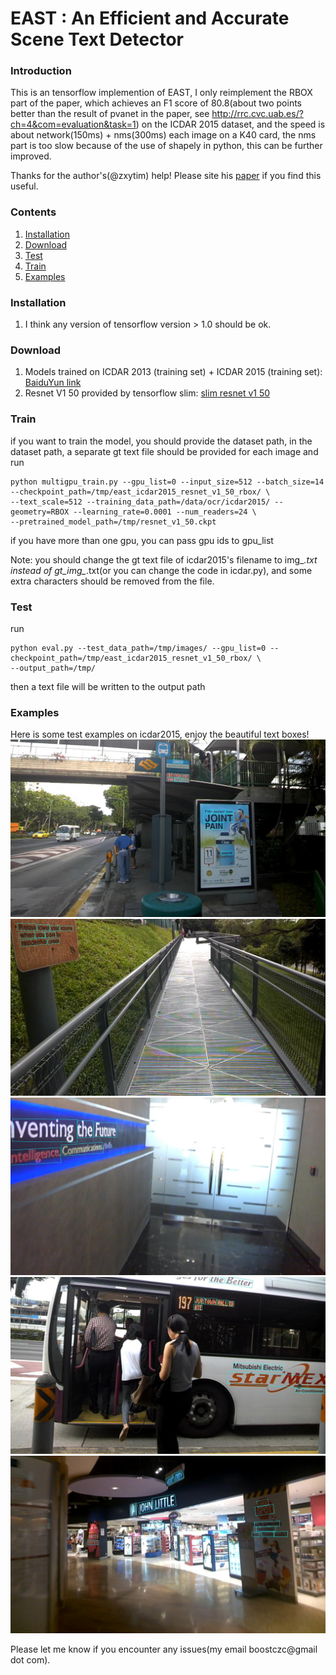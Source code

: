 # EAST : An Efficient and Accurate Scene Text Detector

### Introduction
This is an tensorflow implemention of EAST, I only reimplement the RBOX part of the paper, which achieves an F1 score
of 80.8(about two points better than the result of pvanet in the paper, see http://rrc.cvc.uab.es/?ch=4&com=evaluation&task=1) on the ICDAR 2015 dataset, and the speed is about network(150ms) + nms(300ms) each image on a K40 card, the nms part is too 
slow because of the use of shapely in python, this can be further improved.

Thanks for the author's(@zxytim) help!
Please site his [paper](https://arxiv.org/abs/1704.03155) if you find this useful.

### Contents
1. [Installation](#installation)
2. [Download](#download)
3. [Test](#train)
4. [Train](#test)
5. [Examples](#examples)

### Installation
1. I think any version of tensorflow version > 1.0 should be ok.

### Download
1. Models trained on ICDAR 2013 (training set) + ICDAR 2015 (training set): [BaiduYun link](http://pan.baidu.com/s/1jHWDrYQ)
2. Resnet V1 50 provided by tensorflow slim: [slim resnet v1 50](http://download.tensorflow.org/models/resnet_v1_50_2016_08_28.tar.gz)

### Train
if you want to train the model, you should provide the dataset path, in the dataset path, a separate gt text file should be provided for each image
and run

```
python multigpu_train.py --gpu_list=0 --input_size=512 --batch_size=14 --checkpoint_path=/tmp/east_icdar2015_resnet_v1_50_rbox/ \
--text_scale=512 --training_data_path=/data/ocr/icdar2015/ --geometry=RBOX --learning_rate=0.0001 --num_readers=24 \
--pretrained_model_path=/tmp/resnet_v1_50.ckpt
```

if you have more than one gpu, you can pass gpu ids to gpu_list

Note: you should change the gt text file of icdar2015's filename to img_*.txt instead of gt_img_*.txt(or you can change the code in icdar.py), and some extra characters should be removed from the file.

### Test
run
```
python eval.py --test_data_path=/tmp/images/ --gpu_list=0 --checkpoint_path=/tmp/east_icdar2015_resnet_v1_50_rbox/ \
--output_path=/tmp/
```

then a text file will be written to the output path


### Examples
Here is some test examples on icdar2015, enjoy the beautiful text boxes!
![image_1](Examples/img_2.jpg)
![image_2](Examples/img_10.jpg)
![image_3](Examples/img_14.jpg)
![image_4](Examples/img_26.jpg)
![image_5](Examples/img_75.jpg)

Please let me know if you encounter any issues(my email boostczc@gmail dot com).
